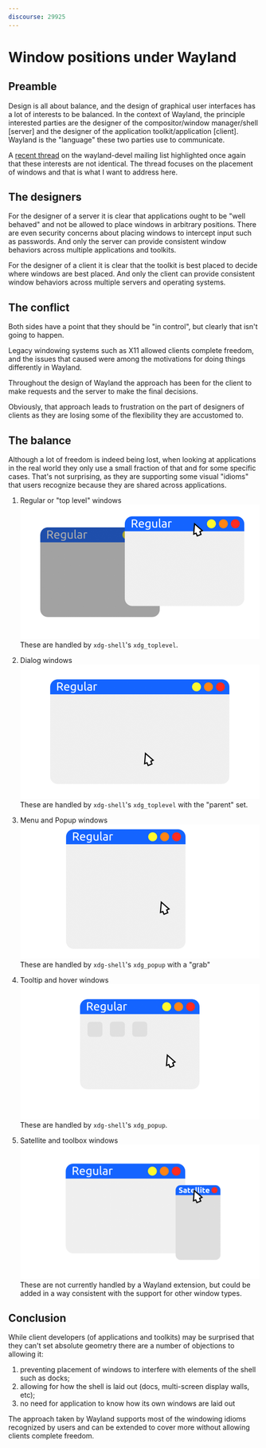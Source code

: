 ```yaml
---
discourse: 29925
---
```


# Window positions under Wayland

## Preamble

Design is all about balance, and the design of graphical user interfaces has a lot of interests to be balanced. In the context of Wayland, the principle interested parties are the designer of the compositor/window manager/shell [server] and the designer of the application toolkit/application [client]. Wayland is the "language" these two parties use to communicate.

A [recent thread](https://www.mail-archive.com/wayland-devel@lists.freedesktop.org/msg41597.html) on the wayland-devel mailing list highlighted once again that these interests are not identical. The thread focuses on the placement of windows and that is what I want to address here.

## The designers

For the designer of a server it is clear that applications ought to be "well behaved" and not be allowed to place windows in arbitrary positions. There are even security concerns about placing windows to intercept input such as passwords. And only the server can provide consistent window behaviors across multiple applications and toolkits.

For the designer of a client it is clear that the toolkit is best placed to decide where windows are best placed. And only the client can provide consistent window behaviors across multiple servers and operating systems.

## The conflict

Both sides have a point that they should be "in control", but clearly that isn't going to happen.

Legacy windowing systems such as X11 allowed clients complete freedom, and the issues that caused were among the motivations for doing things differently in Wayland.

Throughout the design of Wayland the approach has been for the client to make requests and the server to make the final decisions.

Obviously, that approach leads to frustration on the part of designers of clients as they are losing some of the flexibility they are accustomed to.

## The balance

Although a lot of freedom is indeed being lost, when looking at applications in the real world they only use a small fraction of that and for some specific cases. That's not surprising, as they are supporting some visual "idioms" that users recognize because they are shared across applications.

1. Regular or "top level" windows
![A GIF demonstrating the behavior of regular windows](regular_540p.gif)
These are handled by `xdg-shell`'s `xdg_toplevel`.

2. Dialog windows
![A GIF demonstrating the behavior of dialog windows](dialog_540p.gif)
These are handled by `xdg-shell`'s `xdg_toplevel` with the "parent" set.

3. Menu and Popup windows
![A GIF demonstrating the behavior of popup windows](popup_540p.gif)
These are handled by `xdg-shell`'s `xdg_popup` with a "grab"

4. Tooltip and hover windows
![A GIF demonstrating the behavior of tooltip windows](tip_540p.gif)
These are handled by `xdg-shell`'s `xdg_popup`.

5. Satellite and toolbox windows
![A GIF demonstrating the behavior of staellite windows](satellite_540p.gif)
These are not currently handled by a Wayland extension, but could be added in a way consistent with the support for other window types.

## Conclusion

While client developers (of applications and toolkits) may be surprised that they can't set absolute geometry there are a number of objections to allowing it:
1. preventing placement of windows to interfere with elements of the shell such as docks;
2. allowing for how the shell is laid out (docs, multi-screen display walls, etc);
3. no need for application to know how its own windows are laid out

The approach taken by Wayland supports most of the windowing idioms recognized by users and can be extended to cover more without allowing clients complete freedom.
